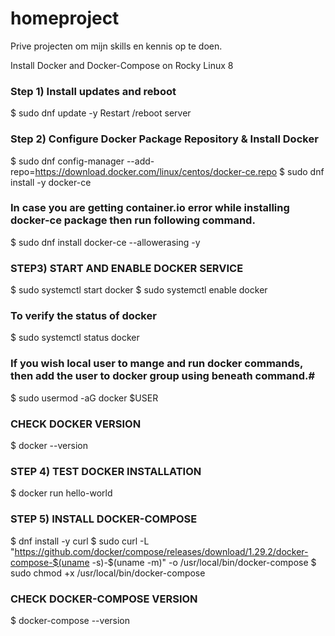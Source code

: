 # homeproject
Prive projecten om mijn skills en kennis op te doen.


 Install Docker and Docker-Compose on Rocky Linux 8

### Step 1) Install updates and reboot 
 $ sudo dnf update -y
 Restart /reboot server

### Step 2) Configure Docker Package Repository & Install Docker
 $ sudo dnf config-manager --add-repo=https://download.docker.com/linux/centos/docker-ce.repo
 $ sudo dnf install -y docker-ce

### In case you are getting container.io error while installing docker-ce package then run following command.
$ sudo dnf install docker-ce --allowerasing -y

### STEP3) START AND ENABLE DOCKER SERVICE
$ sudo systemctl start docker
$ sudo systemctl enable docker

### To verify the status of docker
$ sudo systemctl status docker 

### If you wish local user to mange and run docker commands, then add the user to docker group using beneath command.#
$ sudo usermod -aG docker $USER

### CHECK DOCKER VERSION
$ docker --version

### STEP 4) TEST DOCKER INSTALLATION
$ docker run hello-world

### STEP 5) INSTALL DOCKER-COMPOSE
$ dnf install -y curl
$ sudo curl -L "https://github.com/docker/compose/releases/download/1.29.2/docker-compose-$(uname -s)-$(uname -m)" -o /usr/local/bin/docker-compose
$ sudo chmod +x /usr/local/bin/docker-compose

### CHECK DOCKER-COMPOSE VERSION
$ docker-compose --version

